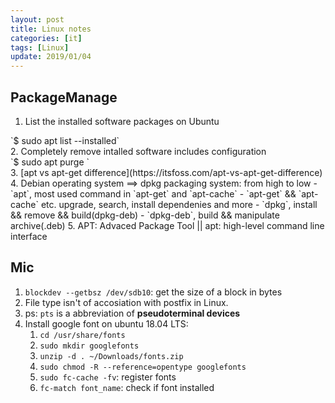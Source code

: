 ```yaml
---
layout: post
title: Linux notes
categories: [it]
tags: [Linux]
update: 2019/01/04
---
```


## PackageManage
1. List the installed software packages on Ubuntu
<div class="terminal" markdown="1">
`$ sudo apt list --installed`
</div>
2. Completely remove intalled software includes configuration
<div class="terminal" markdown="1">
`$ sudo apt purge <package-name>`
</div>
3. [apt vs apt-get difference](https://itsfoss.com/apt-vs-apt-get-difference)
4. Debian operating system ==> dpkg packaging system: from high to low 
  - `apt`, most used command in `apt-get` and `apt-cache`
  - `apt-get` && `apt-cache` etc. upgrade, search, install dependenies and more
  - `dpkg`, install && remove && build(dpkg-deb)
  - `dpkg-deb`, build && manipulate archive(.deb)
5. APT: Advaced Package Tool || apt: high-level command line interface

## Mic
1. `blockdev --getbsz /dev/sdb10`: get the size of a block in bytes
2. File type isn't of accosiation with postfix in Linux.
3. ps: `pts` is a abbreviation of **pseudoterminal devices**
4. Install google font on ubuntu 18.04 LTS:
    1. `cd /usr/share/fonts`
    2. `sudo mkdir googlefonts`
    3. `unzip -d . ~/Downloads/fonts.zip`
    4. `sudo chmod -R --reference=opentype googlefonts`
    5. `sudo fc-cache -fv`: register fonts
    6. `fc-match font_name`: check if font installed
